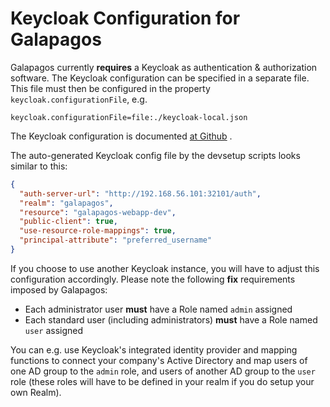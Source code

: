 # Keycloak Configuration for Galapagos

Galapagos currently **requires** a Keycloak as authentication & authorization software. The Keycloak configuration can
be specified in a separate file. This file must then be configured in the property `keycloak.configurationFile`, e.g.

```
keycloak.configurationFile=file:./keycloak-local.json
```

The Keycloak configuration is
documented [at Github](https://github.com/keycloak/keycloak-documentation/blob/master/securing_apps/topics/oidc/java/java-adapter-config.adoc)
.

The auto-generated Keycloak config file by the devsetup scripts looks similar to this:

```json
{
  "auth-server-url": "http://192.168.56.101:32101/auth",
  "realm": "galapagos",
  "resource": "galapagos-webapp-dev",
  "public-client": true,
  "use-resource-role-mappings": true,
  "principal-attribute": "preferred_username"
}
```

If you choose to use another Keycloak instance, you will have to adjust this configuration accordingly. Please note the
following **fix** requirements imposed by Galapagos:

* Each administrator user **must** have a Role named `admin` assigned
* Each standard user (including administrators) **must** have a Role named `user` assigned

You can e.g. use Keycloak's integrated identity provider and mapping functions to connect your company's Active
Directory and map users of one AD group to the `admin` role, and users of another AD group to the `user` role (these
roles will have to be defined in your realm if you do setup your own Realm).
